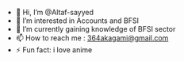 - 👋 Hi, I’m @Altaf-sayyed
- 👀 I’m interested in Accounts and BFSI
- 🌱 I’m currently gaining knowledge of BFSI sector
-  📫 How to reach me : 364akagami@gmail.com
- ⚡ Fun fact: i love anime

<!---
Altaf-sayyed/Altaf-sayyed is a ✨ special ✨ repository because its `README.md` (this file) appears on your GitHub profile.
You can click the Preview link to take a look at your changes.
--->
